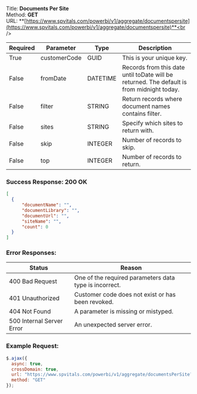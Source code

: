 Title: **Documents Per Site**<br />
Method: **GET**<br />
URL: **[https://www.spvitals.com/powerbi/v1/aggregate/documentspersite](https://www.spvitals.com/powerbi/v1/aggregate/documentspersite)**<br />

| **Required** | **Parameter** | **Type** | **Description** |
| --- | --- | --- | --- |
| True | customerCode | GUID | This is your unique key. |
| False | fromDate | DATETIME | Records from this date until toDate will be returned. The default is from midnight today. |
| False | filter | STRING | Return records where document names contains filter. |
| False | sites | STRING | Specify which sites to return with. |
| False | skip | INTEGER | Number of records to skip. |
| False | top | INTEGER | Number of records to return. |

### Success Response: 200 OK

```json
[
  {
      "documentName": "",
      "documentLibrary": "",
      "documentUrl": "",
      "siteName": "",
      "count": 0
  }
]
```

### Error Responses:

| **Status** | **Reason** |
| --- | --- |
| 400 Bad Request | One of the required parameters data type is incorrect. |
| 401 Unauthorized | Customer code does not exist or has been revoked. |
| 404 Not Found | A parameter is missing or mistyped. |
| 500 Internal Server Error | An unexpected server error. |

### Example Request:

```javascript
$.ajax({
  async: true,
  crossDomain: true,
  url: "https://www.spvitals.com/powerbi/v1/aggregate/documentsPerSite?customerCode=00000000-0000-0000-0000-000000000000&fromDate=2017-07-26&filter&sites&skip=&top=",
  method: "GET"
});
```
